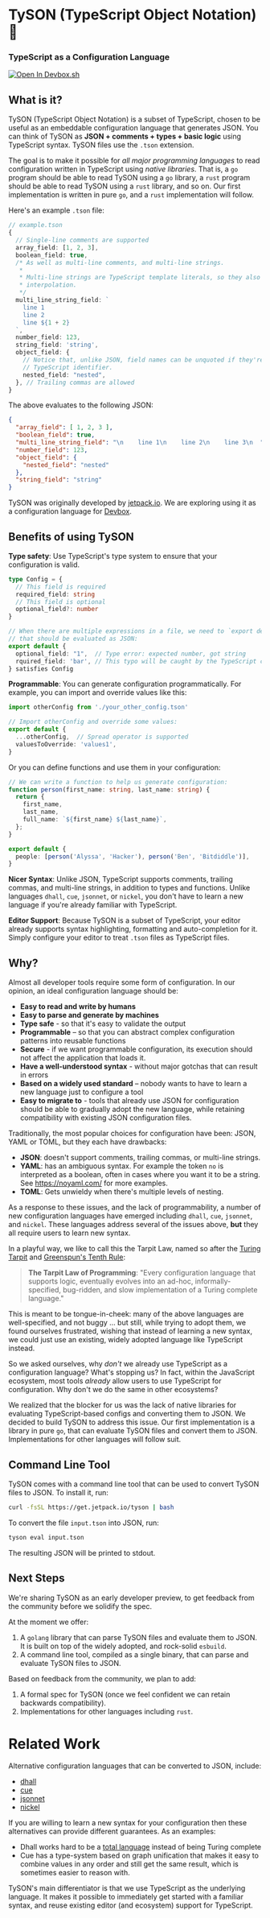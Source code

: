 # TySON (TypeScript Object Notation) 🥊 

### TypeScript as a Configuration Language

[![Open In Devbox.sh](https://jetpack.io/img/devbox/open-in-devbox.svg)](https://devbox.sh/github.com/jetpack-io/tyson)

## What is it?
TySON (TypeScript Object Notation) is a subset of TypeScript, chosen to be useful as an
embeddable configuration language that generates JSON.
You can think of TySON as **JSON + comments + types + basic logic** using
TypeScript syntax. TySON files use the `.tson` extension.

The goal is to make it possible for _all major programming languages_ to read
configuration written in TypeScript using _native libraries_. That is, a `go` program
should be able to read TySON using a `go` library, a `rust` program should be able to
read TySON using a `rust` library, and so on. Our first implementation is written in pure
`go`, and a `rust` implementation will follow.

Here's an example `.tson` file:

```typescript
// example.tson
{
  // Single-line comments are supported
  array_field: [1, 2, 3],
  boolean_field: true,
  /* As well as multi-line comments, and multi-line strings.
   *
   * Multi-line strings are TypeScript template literals, so they also support
   * interpolation.
   */
  multi_line_string_field: `
    line 1
    line 2
    line ${1 + 2}
  `,
  number_field: 123,
  string_field: 'string',
  object_field: {
    // Notice that, unlike JSON, field names can be unquoted if they're a valid
    // TypeScript identifier.
    nested_field: "nested",
  }, // Trailing commas are allowed
}
```

The above evaluates to the following JSON:

```json
{
  "array_field": [ 1, 2, 3 ],
  "boolean_field": true,
  "multi_line_string_field": "\n    line 1\n    line 2\n    line 3\n  ",
  "number_field": 123,
  "object_field": {
    "nested_field": "nested"
  },
  "string_field": "string"
}
```

TySON was originally developed by [jetpack.io](https://www.jetpack.io). We are exploring
using it as a configuration language for [Devbox](https://github.com/jetpack-io/devbox).

## Benefits of using TySON
**Type safety**: Use TypeScript's type system to ensure that your configuration is valid.
```typescript
type Config = {
  // This field is required
  required_field: string
  // This field is optional
  optional_field?: number
}

// When there are multiple expressions in a file, we need to `export default` the one
// that should be evaluated as JSON:
export default {
  optional_field: "1",  // Type error: expected number, got string
  rquired_field: 'bar', // This typo will be caught by the TypeScript compiler
} satisfies Config
```

**Programmable**: You can generate configuration programmatically.
For example, you can import and override values like this:

```typescript
import otherConfig from './your_other_config.tson'

// Import otherConfig and override some values:
export default {
  ...otherConfig,  // Spread operator is supported
  valuesToOverride: 'values1',
}
```

Or you can define functions and use them in your configuration:
```typescript
// We can write a function to help us generate configuration:
function person(first_name: string, last_name: string) {
  return {
    first_name,
    last_name,
    full_name: `${first_name} ${last_name}`,
  };
}

export default {
  people: [person('Alyssa', 'Hacker'), person('Ben', 'Bitdiddle')],
}
```

**Nicer Syntax**: Unlike JSON, TypeScript supports comments, trailing commas,
and multi-line strings, in addition to types and functions. Unlike languages
`dhall`, `cue`, `jsonnet`, or `nickel`, you don't have to learn a new language
if you're already familiar with TypeScript.

**Editor Support**: Because TySON is a subset of TypeScript, your editor already
supports syntax highlighting, formatting and auto-completion for it.
Simply configure your editor to treat `.tson` files as TypeScript files.

## Why?

Almost all developer tools require some form of configuration. In our opinion,
an ideal configuration language should be:

- **Easy to read and write by humans**
- **Easy to parse and generate by machines**
- **Type safe** - so that it's easy to validate the output
- **Programmable** – so that you can abstract complex configuration patterns
  into reusable functions
- **Secure** - if we want programmable configuration, its execution should
  not affect the application that loads it.
- **Have a well-understood syntax** - without major gotchas that can result in errors
- **Based on a widely used standard** – nobody wants to have to learn a new
  language just to configure a tool
- **Easy to migrate to** - tools that already use JSON for configuration should
  be able to gradually adopt the new language, while retaining compatibility
  with existing JSON configuration files.

Traditionally, the most popular choices for configuration have been: JSON, YAML
or TOML, but they each have drawbacks:

- **JSON**: doesn't support comments, trailing commas, or multi-line strings.
- **YAML**: has an ambiguous syntax. For example the token `no` is interpreted
  as a boolean, often in cases where you want it to be a string. See
  https://noyaml.com/ for more examples.
- **TOML**: Gets unwieldy when there's multiple levels of nesting.

As a response to these issues, and the lack of programmability, a number of new configuration languages have emerged including `dhall`, `cue`, `jsonnet`, and
`nickel`. These languages address several of the issues above, **but** they all
require users to learn new syntax.

In a playful way, we like to call this the Tarpit Law,
named so after the [Turing Tarpit](https://en.wikipedia.org/wiki/Turing_tarpit) and
[Greenspun's Tenth Rule](https://en.wikipedia.org/wiki/Greenspun%27s_tenth_rule):
> **The Tarpit Law of Programming**:
> "Every configuration language that supports logic, eventually evolves into an ad-hoc,
> informally-specified, bug-ridden, and slow implementation of a Turing complete language."

This is meant to be tongue-in-cheek: many of the above languages are well-specified, and not buggy ... but still, while trying to adopt them,
we found ourselves frustrated, wishing that instead of learning a new syntax, we could just
use an existing, widely adopted language like TypeScript instead.

So we asked ourselves, why _don't_ we already use TypeScript as a configuration language?
What's stopping us? In fact, within the JavaScript ecosystem, most tools _already_ allow
users to use TypeScript for configuration. Why don't we do the same in other ecosystems?

We realized that the blocker for us was the lack of native libraries for evaluating TypeScript-based
configs and converting them to JSON. We decided to build TySON to address this issue.
Our first implementation is a library in pure `go`, that can evaluate TySON files and convert
them to JSON. Implementations for other languages will follow suit.

## Command Line Tool
TySON comes with a command line tool that can be used to convert TySON files to
JSON. To install it, run:

```bash
curl -fsSL https://get.jetpack.io/tyson | bash
```

To convert the file `input.tson` into JSON, run:

```bash
tyson eval input.tson
```

The resulting JSON will be printed to stdout.

## Next Steps

We're sharing TySON as an early developer preview, to get feedback from the
community before we solidify the spec.

At the moment we offer:

1. A `golang` library that can parse TySON files and evaluate them to JSON.
   It is built on top of the widely adopted, and rock-solid `esbuild`.
1. A command line tool, compiled as a single binary, that can parse and
   evaluate TySON files to JSON.

Based on feedback from the community, we plan to add:

1. A formal spec for TySON (once we feel confident we can retain backwards compatibility).
1. Implementations for other languages including `rust`.

# Related Work
Alternative configuration languages that can be converted to JSON, include:
+ [dhall](https://dhall-lang.org/)
+ [cue](https://cuelang.org/)
+ [jsonnet](https://jsonnet.org/)
+ [nickel](https://nickel-lang.org/)

If you are willing to learn a new syntax for your configuration then these alternatives
can provide different guarantees. As an examples:
+ Dhall works hard to be a [total language](https://dhall-lang.org/)
instead of being Turing complete
+ Cue has a type-system based on graph unification
that makes it easy to combine values in any order and still get the same result,
which is sometimes easier to reason with.

TySON's main differentiator is that we use TypeScript as the underlying language.
It makes it possible to immediately get started with a familiar syntax, and reuse
existing editor (and ecosystem) support for TypeScript.
